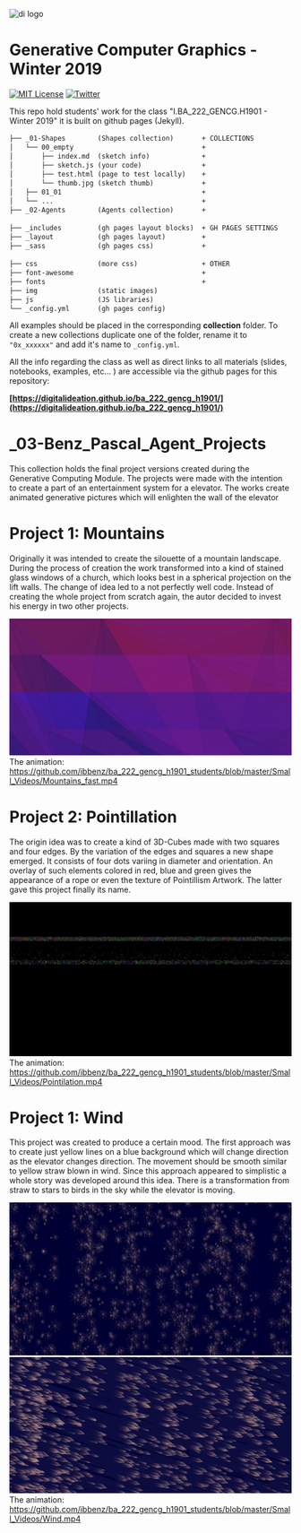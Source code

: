 ![di logo](https://raw.githubusercontent.com/digitalideation/ba_222_gencg_h1901/master/docs/assets/images/di-logo-small.jpg "di logo")

# Generative Computer Graphics - Winter 2019

[![MIT License](https://img.shields.io/badge/license-MIT-blue.svg)](http://opensource.org/licenses/MIT)
[![Twitter](https://img.shields.io/twitter/url/https/github.com/webslides/webslides.svg?style=social)](https://twitter.com/digideation)

This repo hold students' work for the class "I.BA_222_GENCG.H1901 - Winter 2019" it is built on github pages (Jekyll).

```
├── _01-Shapes        (Shapes collection)       + COLLECTIONS
│   └── 00_empty                                +
│       ├── index.md  (sketch info)             +
│       ├── sketch.js (your code)               +
│       ├── test.html (page to test locally)    +
│       └── thumb.jpg (sketch thumb)            +
│   ├── 01_01                                   +
│   └── ...                                     +
├── _02-Agents        (Agents collection)       +

├── _includes         (gh pages layout blocks)  + GH PAGES SETTINGS
├── _layout           (gh pages layout)         +
├── _sass             (gh pages css)            +

├── css               (more css)                + OTHER
├── font-awesome                                +
├── fonts                                       +
├── img               (static images)
├── js                (JS libraries) 
└── _config.yml       (gh pages config)
```

All examples should be placed in the corresponding **collection** folder. To create a new collections duplicate one of the folder, rename it to `"0x_xxxxxx"` and add it's name to `_config.yml`.

All the info regarding the class as well as direct links to all materials (slides, notebooks, examples, etc... ) are accessible via the github pages for this repository:

**[https://digitalideation.github.io/ba_222_gencg_h1901/](https://digitalideation.github.io/ba_222_gencg_h1901/)**


# _03-Benz_Pascal_Agent_Projects
This collection holds the final project versions created during the Generative Computing Module.
The projects were made with the intention to create a part of an entertainment system for a elevator.
The works create animated generative pictures which will enlighten the wall of the elevator

# Project 1: Mountains
Originally it was intended to create the silouette of a mountain landscape. During the process of creation 
the work transformed into a kind of stained glass windows of a church, which looks best in a spherical projection on the lift walls.
The change of idea led to a not perfectly well code. Instead of creating the whole project from scratch again, the autor decided to 
invest his energy in two other projects. 

![Mountain](https://github.com/ibbenz/ba_222_gencg_h1901_students/blob/master/Small_Videos/Mountain_small.png "Mountain")
The animation: https://github.com/ibbenz/ba_222_gencg_h1901_students/blob/master/Small_Videos/Mountains_fast.mp4

# Project 2: Pointillation
The origin idea was to create a kind of 3D-Cubes made with two squares and four edges. By the variation of the edges and squares a new shape emerged. It consists of four dots variing in diameter and orientation. An overlay of such elements colored in red, blue and green gives the appearance of a rope or even the texture of Pointillism Artwork. The latter gave this project finally its name.

![Pointillism](https://github.com/ibbenz/ba_222_gencg_h1901_students/blob/master/Small_Videos/Pointilation_Pic.jpg "Pointillism")
The animation: https://github.com/ibbenz/ba_222_gencg_h1901_students/blob/master/Small_Videos/Pointilation.mp4

# Project 1: Wind
This project was created to produce a certain mood. The first approach was to create just yellow lines on a blue background which will change direction as the elevator changes direction. The movement should be smooth similar to yellow straw blown in wind. Since this approach appeared to simplistic a whole story was developed around this idea. There is a transformation from straw to stars to birds in the sky while the elevator is moving.

![Wind1](https://github.com/ibbenz/ba_222_gencg_h1901_students/blob/master/Small_Videos/Wind1.png "Wind1")
![Wind2](https://github.com/ibbenz/ba_222_gencg_h1901_students/blob/master/Small_Videos/Wind2.png "Wind2")
The animation: https://github.com/ibbenz/ba_222_gencg_h1901_students/blob/master/Small_Videos/Wind.mp4
